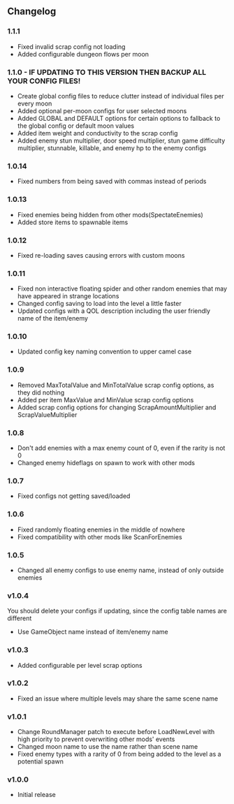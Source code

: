 ## Changelog
### 1.1.1
- Fixed invalid scrap config not loading
- Added configurable dungeon flows per moon
### 1.1.0 - IF UPDATING TO THIS VERSION THEN BACKUP ALL YOUR CONFIG FILES!
- Create global config files to reduce clutter instead of individual files per every moon
- Added optional per-moon configs for user selected moons
- Added GLOBAL and DEFAULT options for certain options to fallback to the global config or default moon values
- Added item weight and conductivity to the scrap config
- Added enemy stun multiplier, door speed multiplier, stun game difficulty multiplier, stunnable, killable, and enemy hp to the enemy configs
### 1.0.14
- Fixed numbers from being saved with commas instead of periods
### 1.0.13
- Fixed enemies being hidden from other mods(SpectateEnemies)
- Added store items to spawnable items
### 1.0.12
- Fixed re-loading saves causing errors with custom moons
### 1.0.11
- Fixed non interactive floating spider and other random enemies that may have appeared in strange locations
- Changed config saving to load into the level a little faster
- Updated configs with a QOL description including the user friendly name of the item/enemy
### 1.0.10
- Updated config key naming convention to upper camel case
### 1.0.9
- Removed MaxTotalValue and MinTotalValue scrap config options, as they did nothing
- Added per item MaxValue and MinValue scrap config options
- Added scrap config options for changing ScrapAmountMultiplier and ScrapValueMultiplier
### 1.0.8
- Don't add enemies with a max enemy count of 0, even if the rarity is not 0
- Changed enemy hideflags on spawn to work with other mods
### 1.0.7
- Fixed configs not getting saved/loaded
### 1.0.6
- Fixed randomly floating enemies in the middle of nowhere
- Fixed compatibility with other mods like ScanForEnemies
### 1.0.5
- Changed all enemy configs to use enemy name, instead of only outside enemies
### v1.0.4
You should delete your configs if updating, since the config table names are different
- Use GameObject name instead of item/enemy name
### v1.0.3
- Added configurable per level scrap options
### v1.0.2
- Fixed an issue where multiple levels may share the same scene name
### v1.0.1
- Change RoundManager patch to execute before LoadNewLevel with high priority to prevent overwriting other mods' events
- Changed moon name to use the name rather than scene name
- Fixed enemy types with a rarity of 0 from being added to the level as a potential spawn
### v1.0.0
- Initial release
